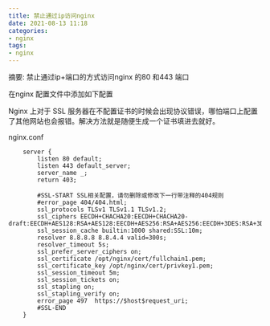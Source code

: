 ```yaml
---
title: 禁止通过ip访问nginx
date: 2021-08-13 11:18
categories:
- nginx
tags:
- nginx
---
```

	
	
摘要: 禁止通过ip+端口的方式访问nginx 的80 和443 端口
<!-- more -->


在nginx 配置文件中添加如下配置

Nginx 上对于 SSL 服务器在不配置证书的时候会出现协议错误，哪怕端口上配置了其他网站也会报错。解决方法就是随便生成一个证书填进去就好。

nginx.conf

```nginx
    server {
        listen 80 default;
        listen 443 default_server;
        server_name _;
        return 403;

        #SSL-START SSL相关配置，请勿删除或修改下一行带注释的404规则
        #error_page 404/404.html;
        ssl_protocols TLSv1 TLSv1.1 TLSv1.2;
        ssl_ciphers EECDH+CHACHA20:EECDH+CHACHA20-draft:EECDH+AES128:RSA+AES128:EECDH+AES256:RSA+AES256:EECDH+3DES:RSA+3DES:!MD5;
        ssl_session_cache builtin:1000 shared:SSL:10m;
        resolver 8.8.8.8 8.8.4.4 valid=300s;
        resolver_timeout 5s;
        ssl_prefer_server_ciphers on;
        ssl_certificate /opt/nginx/cert/fullchain1.pem;
        ssl_certificate_key /opt/nginx/cert/privkey1.pem;
        ssl_session_timeout 5m;
        ssl_session_tickets on;
        ssl_stapling on;
        ssl_stapling_verify on;
        error_page 497  https://$host$request_uri;
        #SSL-END
    }
```
